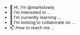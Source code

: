 - 👋 Hi, I’m @markslowly
- 👀 I’m interested in ...
- 🌱 I’m currently learning ...
- 💞️ I’m looking to collaborate on ...
- 📫 How to reach me ...

<!---
markslowly/markslowly is a ✨ special ✨ repository because its `README.md` (this file) appears on your GitHub profile.
You can click the Preview link to take a look at your changes.
--->
